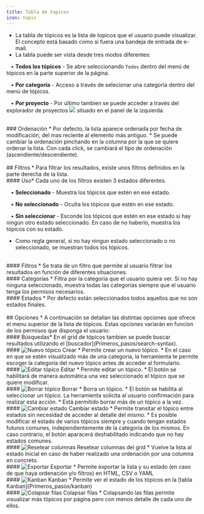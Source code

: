 ```yaml
---
title: Tabla de topicos
icon: topic
---
```

* La tabla de tópicos es la lista de topicos que el usuario puede visualizar. El concepto está basado como si fuera una bandeja de entrada de e-mail.
* La tabla puede ser vista desde tres modos diferentes: <br />

&nbsp; &nbsp;• **Todos los tópicos** - Se abre seleccionando `Todos` dentro del menú de tópicos en la parte superior de la página.  <br />

&nbsp; &nbsp;• **Por categoría** - Acceso a través de selecionar una categoría dentro del menú de tópicos. <br />

&nbsp; &nbsp;• **Por proyecto** - Por último tambien se puede acceder a través del explorador de proyectos <img src="/static/images/icons/project.png" /> situado en el panel de la izquierda.

<br />
### Ordenación 
* Por defecto, la lista aparece ordenada por fecha de modificación, del mas reciente al elemento más antiguo.
* Se puede cambiar la ordenación pinchando en la columna por la que se quiere ordenar la lista. Con cada click, se cambiará el tipo de ordenación (ascendiente/descendiente).

<br />
<br />
## Filtros
* Para filtrar los resultados, existe unos filtros definidos en la parte derecha de la lista.

<br />
#### Uso* Cada uno de los filtros existen 3 estados diferentes. <br />


&nbsp; &nbsp;• **Seleccionado** - Muestra los tópicos que estén en ese estado. <br />

&nbsp; &nbsp;• **No seleccionado** - Oculta los tópicos que estén en ese estado. <br />

&nbsp; &nbsp;• **Sin seleccionar** - Esconde los tópicos que estén en ese estado si hay ningún otro estado seleccionado. En caso de no haberlo, muestra los tópicos con su estado.

* Como regla general, si no hay ningun estado seleccionado o no seleccionado, se muestran todos los tópicos.

<br />
#### Filtros
* Se trata de un filtro que permite al usuario filtrar los resultados en función de diferentes situaciones.

<br />
#### Categorías
* Filtra por la categoria que el usuario quiera ver. Si no hay ninguna seleccionado, muestra todas las categorias siempre que el usuario tenga los permisos necesarios.

<br />
#### Estados
* Por defecto están seleccionados todos aquellos que no son estados finales.


<br />
<br />
## Opciones
* A continuación se detallan las distintas opciones que ofrece el menu superior de la lista de tópicos. Estas opciones variarán en funcion de los permisos que disponga el usuario:

<br />
#### Búsquedas* En el grid de tópicos tambien se puede buscar resultados utilizando el [buscador](Primeros_pasos/search-syntax).

<br /> 
#### <img src = "/static/images/icons/add.gif" alt='Nuevo tópico' /> Crear
* Permite crear un nuevo tópico.
* En el caso en que se estén visualizado más de una categoria, la herramienta te permite escoger la categoría del nuevo tópico antes de acceder al formulario.

<br />
#### <img src = "/static/images/icons/edit.gif" alt='Editar tópico' /> Editar
* Permite editar un tópico.
* El botón se habilitará de manera automática una vez seleccionado el tópico que se quiere modificar.

<br />
#### <img src = "/static/images/icons/delete_.png" alt='Borrar tópico' /> Borrar
* Borra un tópico.
* El botón se habilita al seleccionar un tópico. La herramienta solicita al usuario confirmación para realizar esta acción.
* Está permitido borrar más de un tópico a la vez.

<br />
#### <img src = "/static/images/icons/state.gif" alt='Cambiar estado' /> Cambiar estado
* Permite transitar el tópico entre estados sin necesidad de acceder al detalle del mismo.
* Es posible modificar el estado de varios tópicos siempre y cuando tengan estados futuros comunes, independientemente de la categoria de los mismos. En caso contrario, el botón aparacerá deshabilitado indicando que no hay estados comunes.

<br />
#### <img src = "/static/images/icons/reset-grey.png" alt='Resetear columnas' /> Resetear columnas del grid
* Vuelve la lista al estado inicial en caso de haber realizado una ordenación por una columna en concreto.

<br />
#### <img src = "/static/images/icons/exports.png" alt='Exportar' /> Exportar
* Permite exportar la lista y su estado (en caso de que haya ordenación y/o filtros) en HTML, CSV o YAML 

<br />
#### <img src = "/static/images/icons/kanban.png" alt='Kanban' /> Kanban
* Permite ver el estado de los tópicos en la [tabla Kanban](Primeros_pasos/kanban)


<br />
####  <img src = "/static/images/icons/updown_.gif" alt='Colapsar filas' /> Colapsar filas
* Colapsando las filas permite visualizar más tópicos por página pero con menos detalle de cada uno de ellos.